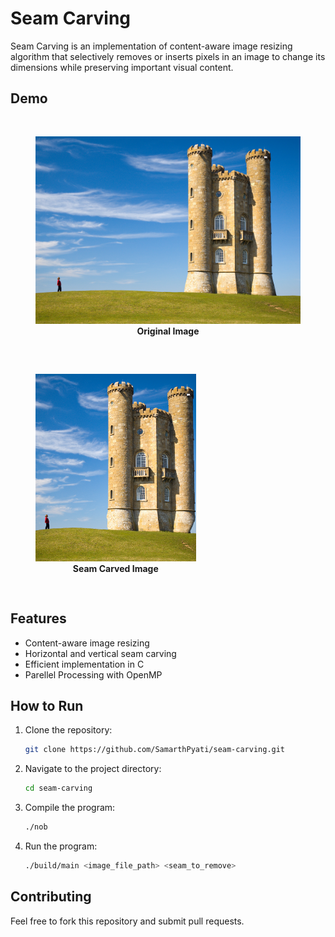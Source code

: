 # Seam Carving

Seam Carving is an implementation of content-aware image resizing algorithm that selectively removes or inserts pixels in an image to change its dimensions while preserving important visual content.

## Demo
<p align="center">
  <figure style="display: inline-block; margin: 0 10px; text-align: center; padding:30px">
    <img src="./demo-images/tower.jpg" height="300">
    <figcaption><b>Original Image</b></figcaption>
  </figure>
  <figure style="display: inline-block; margin: 0 10px; text-align: center; padding:30px">
    <img src="./demo-images/tower_cropped.png" height="300">
    <figcaption><b>Seam Carved Image</b></figcaption>
  </figure>
</p>

## Features

- Content-aware image resizing
- Horizontal and vertical seam carving
- Efficient implementation in C
- Parellel Processing with OpenMP

## How to Run

1. Clone the repository:
   ```sh
   git clone https://github.com/SamarthPyati/seam-carving.git
   ```
2. Navigate to the project directory:
   ```sh
   cd seam-carving
   ```
3. Compile the program:
   ```sh
   ./nob
   ```
4. Run the program:
   ```sh
   ./build/main <image_file_path> <seam_to_remove>
   ```

## Contributing

Feel free to fork this repository and submit pull requests. 
